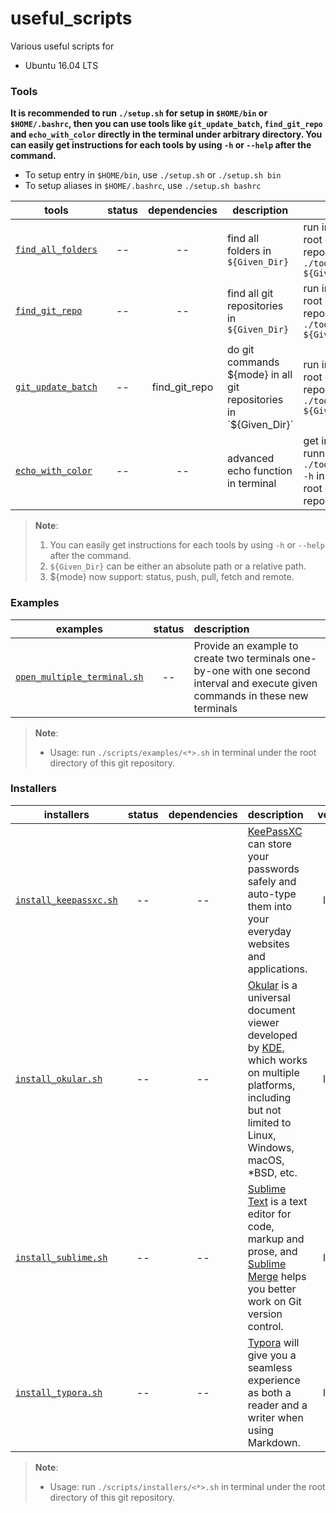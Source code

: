 # useful_scripts
Various useful scripts for

* Ubuntu 16.04 LTS



### Tools

**It is recommended to run `./setup.sh` for setup in `$HOME/bin` or `$HOME/.bashrc`, then you can use tools like `git_update_batch`, `find_git_repo` and `echo_with_color` directly in the terminal under arbitrary directory. You can easily get instructions for each tools by using `-h` or `--help` after the command.**

* To setup entry in `$HOME/bin`, use `./setup.sh` or `./setup.sh bin`
* To setup aliases in `$HOME/.bashrc`, use `./setup.sh bashrc`

| tools                                        | status | dependencies  | description                                                  | usage example                                                |
| -------------------------------------------- | :----: | :-----------: | ------------------------------------------------------------ | ------------------------------------------------------------ |
| [`find_all_folders`](tools/find_all_folders) |   --   |      --       | find all folders in `${Given_Dir}`                           | run in terminal under the root directory of this git repository. `./tools/find_all_folders ${Given_Dir}` |
| [`find_git_repo`](tools/find_git_repo)       |   --   |      --       | find all git repositories in `${Given_Dir}`                  | run in terminal under the root directory of this git repository. `./tools/find_git_repo ${Given_Dir}` |
| [`git_update_batch`](tools/git_update_batch) |   --   | find_git_repo | do git commands ${mode} in all git repositories in `${Given_Dir}` | run in terminal under the root directory of this git repository. `./tools/find_git_repo ${Given_Dir} ${mode}` |
| [`echo_with_color`](tools/echo_with_color)   |   --   |      --       | advanced echo function in terminal                           | get instructions by running `./tools/echo_with_color -h` in terminal under the root directory of this git repository. |

> **Note**: 
>
> 1. You can easily get instructions for each tools by using `-h` or `--help` after the command.
> 2. `${Given_Dir}` can be either an absolute path or a relative path.
> 3. ${mode} now support: status, push, pull, fetch and remote.



### Examples

| examples                                                     | status | description                                                  |
| ------------------------------------------------------------ | :----: | :----------------------------------------------------------- |
| [`open_multiple_terminal.sh`](examples/open_multiple_terminal.sh) |   --   | Provide an example to create two terminals one-by-one with one second interval and execute given commands in these new terminals |

> **Note**:
>
> * Usage: run `./scripts/examples/<*>.sh` in terminal under the root directory of this git repository. 

### Installers

| installers                                                | status | dependencies | description                                                  | version |
| --------------------------------------------------------- | :----: | :----------: | :----------------------------------------------------------- | :-----: |
| [`install_keepassxc.sh`](installers/install_keepassxc.sh) |   --   |      --      | [KeePassXC](https://keepassxc.org/) can store your passwords safely and auto-type them into your everyday websites and applications. | latest  |
| [`install_okular.sh`](installers/install_okular.sh)       |   --   |      --      | [Okular](https://okular.kde.org/) is a universal document viewer developed by [KDE](https://www.kde.org/), which works on multiple platforms, including but not limited to Linux, Windows, macOS, *BSD, etc. | latest  |
| [`install_sublime.sh`](installers/install_sublime.sh)     |   --   |      --      | [Sublime Text](https://www.sublimetext.com/) is a text editor for code, markup and prose, and [Sublime Merge](https://www.sublimemerge.com/) helps you better work on Git version control. | latest  |
| [`install_typora.sh`](installers/install_typora.sh)       |   --   |      --      | [Typora](https://typora.io/) will give you a seamless experience as both a reader and a writer when using Markdown. | latest  |

> **Note**:
>
> * Usage: run `./scripts/installers/<*>.sh` in terminal under the root directory of this git repository. 